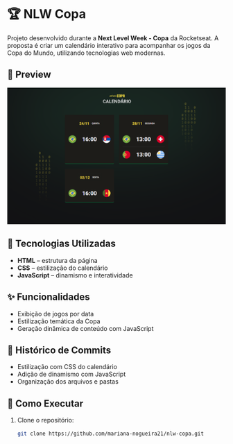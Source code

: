 # 🏆 NLW Copa

Projeto desenvolvido durante a **Next Level Week - Copa** da Rocketseat. A proposta é criar um calendário interativo para acompanhar os jogos da Copa do Mundo, utilizando tecnologias web modernas.

## 📸 Preview

![Calendário da Copa](./copa-preview.png)  

## 🚀 Tecnologias Utilizadas

- **HTML** – estrutura da página
- **CSS** – estilização do calendário
- **JavaScript** – dinamismo e interatividade

## ✨ Funcionalidades

- Exibição de jogos por data
- Estilização temática da Copa
- Geração dinâmica de conteúdo com JavaScript

## 📅 Histórico de Commits

- Estilização com CSS do calendário
- Adição de dinamismo com JavaScript
- Organização dos arquivos e pastas

## 📌 Como Executar

1. Clone o repositório:
   ```bash
   git clone https://github.com/mariana-nogueira21/nlw-copa.git


